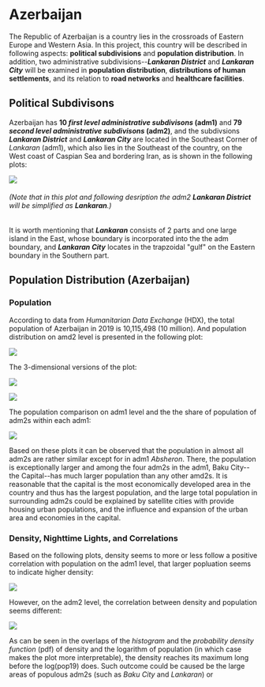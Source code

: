 # Azerbaijan

The Republic of Azerbaijan is a country lies in the crossroads of Eastern Europe and Western Asia. In this project, this country will be described in following aspects: **political subdivisions** and **population distribution**. In addition, two administrative subdivisions--**_Lankaran District_** and **_Lankaran City_** will be examined in **population distribution**, **distributions of human settlements**, and its relation to **road networks** and **healthcare facilities**.

## Political Subdivisons

Azerbaijan has **10 _first level administrative subdivisons_ (adm1)** and **79 _second level administrative subdivisons_ (adm2)**, and the subdivsions **_Lankaran District_** and **_Lankaran City_** are located in the Southeast Corner of _Lankaran_ (adm1), which also lies in the Southeast of the country, on the West coast of Caspian Sea and bordering Iran, as is shown in the following plots:

![](Aze_Subdiv.png)

###### (Note that in this plot and following desription the adm2 **_Lankaran District_** will be simplified as **_Lankaran_**.)

It is worth mentioning that **_Lankaran_** consists of 2 parts and one large island in the East, whose boundary is incorporated into the the adm boundary, and **_Lankaran City_** locates in the trapzoidal "gulf" on the Eastern boundary in the Southern part.

## Population Distribution (Azerbaijan)

### Population

According to data from _Humanitarian Data Exchange_ (HDX), the total population of Azerbaijan in 2019 is 10,115,498 (10 million). And population distribution on amd2 level is presented in the following plot:

![](Aze_Pop19_Adm201.png)

The 3-dimensional versions of the plot:

![](Aze_Pop19_3D01.png)

![](Aze_Pop19_3D02.png)

The population comparison on adm1 level and the the share of population of adm2s within each adm1:

![](Aze_Pop19_Adm202.png)

Based on these plots it can be observed that the population in almost all adm2s are rather similar except for in adm1 _Absheron_. There, the population is exceptionally larger and among the four adm2s in the adm1, Baku City--the Capital--has much larger population than any other amd2s. It is reasonable that the capital is the most economically developed area in the country and thus has the largest population, and the large total population in surrounding adm2s could be explained by satellite cities with provide housing urban populations, and the influence and expansion of the urban area and economies in the capital.

### Density, Nighttime Lights, and Correlations

Based on the following plots, density seems to more or less follow a positive correlation with population on the adm1 level, that larger popluation seems to indicate higher density:

![](Aze_Pp19&Den_Adm1.png)

However, on the adm2 level, the correlation between density and population seems different:

![](Aze_BrPlt_LgPp19-Dnsty.png)

As can be seen in the overlaps of the _histogram_ and the _probability density function_ (pdf) of density and the logarithm of population (in which case makes the plot more interpretable), the density reaches its maximum long before the log(pop19) does. Such outcome could be caused be the large areas of populous adm2s (such as _Baku City_ and _Lankaran_) or 










